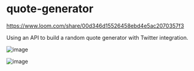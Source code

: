# quote-generator
https://www.loom.com/share/00d346d15526458ebd4e5ac2070357f3



Using an API to build a random quote generator with Twitter integration.

![image](https://user-images.githubusercontent.com/71832100/214405080-863f6e37-d415-4568-9c71-cf7ae9a86798.png)

![image](https://user-images.githubusercontent.com/71832100/214405325-f64b84b6-37b3-4e2b-ab8f-cec9b18d1c72.png)
